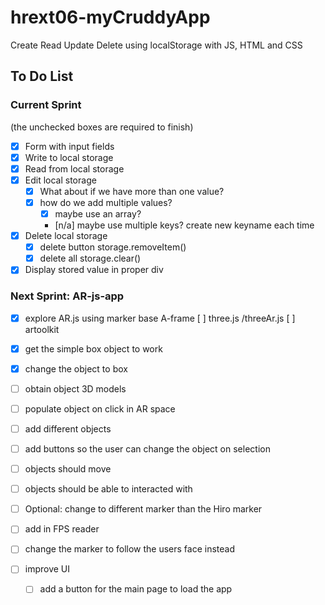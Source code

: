 # hrext06-myCruddyApp
Create Read Update Delete using localStorage with JS, HTML and CSS


## To Do List

### Current Sprint
(the unchecked boxes are required to finish)
- [x] Form with input fields
- [x] Write to local storage
- [x] Read from local storage
- [x] Edit local storage
    - [x] What about if we have more than one value?
    - [x] how do we add multiple values?
        - [x] maybe use an array?
        - [n/a] maybe use multiple keys? create new keyname each time

- [x] Delete local storage
    - [x] delete button storage.removeItem()
    - [x] delete all storage.clear()
- [x] Display stored value in proper div

### Next Sprint: AR-js-app

- [x] explore AR.js using marker base A-frame 
	[ ] three.js /threeAr.js
	[ ] artoolkit
- [x] get the simple box object to work 
- [x] change the object to box 
	 
- [ ] obtain object 3D models 
- [ ] populate object on click in AR space 
- [ ] add different objects
- [ ] add buttons so the user can change the object on selection 
- [ ] objects should move 
- [ ] objects should be able to interacted with 


- [ ] Optional: change to different marker than the Hiro marker
- [ ] add in FPS reader 
- [ ] change the marker to follow the users face instead 
- [ ] improve UI
	- [ ] add a button for the main page to load the app  
